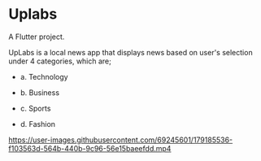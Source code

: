 # Uplabs

A Flutter project.

UpLabs is a local news app that displays news based on user's selection under 4 categories, which are;

- a. Technology

- b. Business

- c. Sports

- d. Fashion



https://user-images.githubusercontent.com/69245601/179185536-f103563d-564b-440b-9c96-56e15baeefdd.mp4

